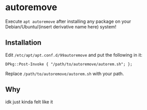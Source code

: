 
# autoremove

Execute `apt autoremove` after installing any package on your Debian/Ubuntu/(insert derivative name here) system!

## Installation

Edit `/etc/apt/apt.conf.d/99autoremove` and put the following in it:

```
DPkg::Post-Invoke { "/path/to/autoremove/autorem.sh"; };
```

Replace `/path/to/autoremove/autorem.sh` with your path.

## Why

idk just kinda felt like it

